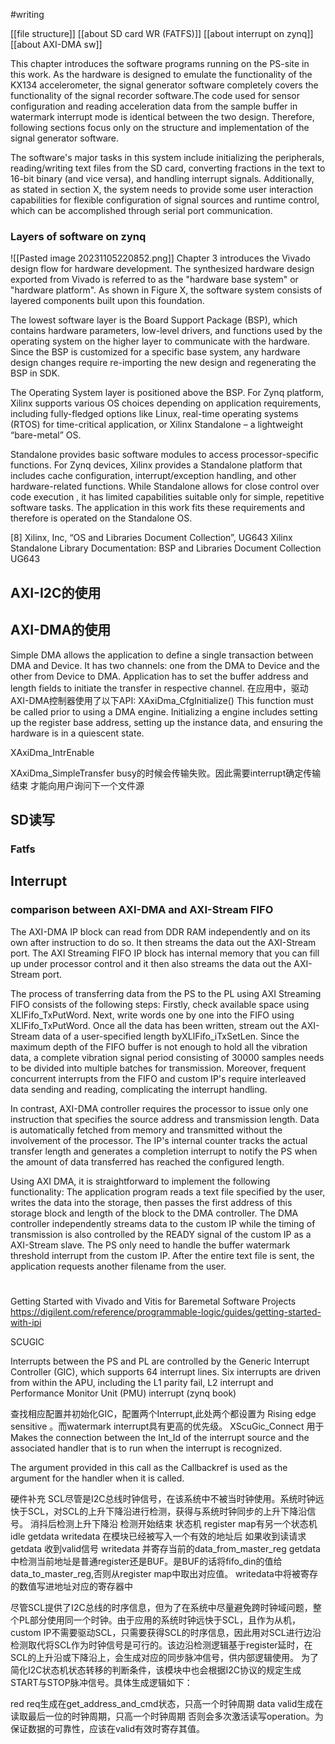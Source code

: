#writing 


[[file structure]]
[[about SD card WR (FATFS)]]
[[about interrupt on zynq]]
[[about AXI-DMA sw]]

This chapter introduces the software programs running on the PS-site in this work. As the hardware is designed to emulate the functionality of the KX134 accelerometer, the signal generator software completely covers the functionality of the signal recorder software.The code used for sensor configuration and reading acceleration data from the sample buffer in watermark interrupt mode is identical between the two design. Therefore, following sections focus only on the structure and implementation of the signal generator software.

The software's major tasks in this system include initializing the peripherals, reading/writing text files from the SD card, converting fractions in the text to 16-bit binary (and vice versa), and handling interrupt signals. Additionally, as stated in section X, the system needs to provide some user interaction capabilities for flexible configuration of signal sources and runtime control, which can be accomplished through serial port communication.

### Layers of software on zynq
![[Pasted image 20231105220852.png]]
Chapter 3 introduces the Vivado design flow for hardware development. The synthesized hardware design exported from Vivado is referred to as the "hardware base system" or "hardware platform". As shown in Figure X, the software system consists of layered components built upon this foundation.

The lowest software layer is the Board Support Package (BSP), which contains hardware parameters, low-level drivers, and functions used by the operating system on the higher layer to communicate with the hardware.  Since the BSP is customized for a specific base system, any hardware design changes require re-importing the new design and regenerating the BSP in SDK.

The Operating System layer is positioned above the BSP. For Zynq platform, Xilinx supports various OS choices depending on application requirements, including fully-fledged options like Linux, real-time operating systems (RTOS) for time-critical application, or Xilinx Standalone – a lightweight “bare-metal” OS.

Standalone provides basic software modules to access processor-specific functions. For Zynq devices, Xilinx provides a Standalone platform that includes cache configuration, interrupt/exception handling, and other hardware-related functions. While Standalone allows for close control over code execution , it has limited capabilities suitable only for simple, repetitive software tasks. The application in this work fits these requirements and therefore is operated on the Standalone OS.

[8] Xilinx, Inc, “OS and Libraries Document Collection”, UG643
Xilinx Standalone Library Documentation: BSP and Libraries Document Collection UG643


## AXI-I2C的使用
## AXI-DMA的使用
Simple DMA allows the application to define a single transaction between DMA and Device. It has two channels: one from the DMA to Device and the other from Device to DMA. Application has to set the buffer address and length fields to initiate the transfer in respective channel.
在应用中，驱动AXI-DMA控制器使用了以下API:
XAxiDma_CfgInitialize() 
This function must be called prior to using a DMA engine. Initializing a engine includes setting up the register base address, setting up the instance data, and ensuring the hardware is in a quiescent state.

XAxiDma_IntrEnable

XAxiDma_SimpleTransfer busy的时候会传输失败。因此需要interrupt确定传输结束 才能向用户询问下一个文件源
## SD读写
### Fatfs
## Interrupt
### comparison between AXI-DMA and AXI-Stream FIFO

The AXI-DMA IP block can read from DDR RAM independently and on its own after instruction to do so. It then streams the data out the AXI-Stream port.
The AXI Streaming FIFO IP block has internal memory that you can fill up under processor control and it then also streams the data out the AXI-Stream port. 

The process of transferring data from the PS to the PL using AXI Streaming FIFO consists of the following steps: Firstly, check available space using XLlFifo_TxPutWord. Next, write words one by one into the FIFO using XLlFifo_TxPutWord. Once all the data has been written, stream out the AXI-Stream data of a user-specified length byXLlFifo_iTxSetLen. Since the maximum depth of the FIFO buffer is not enough to hold all the vibration data, a complete vibration signal period consisting of 30000 samples needs to be divided into multiple batches for transmission. Moreover, frequent concurrent interrupts from the FIFO and custom IP's require interleaved data sending and reading, complicating the interrupt handling.

In contrast, AXI-DMA controller requires the processor to issue only one instruction that specifies the source address and transmission length. Data is automatically fetched  from memory and transmitted without the involvement of the processor. The IP's internal counter tracks the actual transfer length and generates a completion interrupt to notify the PS when the amount of data transferred has reached the configured length.

Using AXI DMA, it is straightforward to implement the following functionality: The application program reads a text file specified by the user, writes the data into the storage, then passes the first address of this storage block and length of the block to the DMA controller. The DMA controller independently streams data to the custom IP while the timing of transmission is also controlled by the READY signal of the custom IP as a AXI-Stream slave. The PS only need to handle the buffer watermark threshold interrupt from the custom IP. After the entire text file is sent, the application requests another filename from the user.








 


#   
Getting Started with Vivado and Vitis for Baremetal Software Projects
https://digilent.com/reference/programmable-logic/guides/getting-started-with-ipi



SCUGIC

Interrupts between the PS and PL are controlled by the Generic Interrupt Controller 
(GIC), which supports 64 interrupt lines. Six interrupts are driven from within the APU, 
including the L1 parity fail, L2 interrupt and Performance Monitor Unit (PMU) interrupt (zynq book)

查找相应配置并初始化GIC，配置两个Interrupt,此处两个都设置为 Rising edge sensitive 。而watermark interrupt具有更高的优先级。
XScuGic_Connect 用于Makes the connection between the Int_Id of the interrupt source and the associated handler that is to run when the interrupt is recognized.

The argument provided in this call as the Callbackref is used as the argument for the handler when it is called.

硬件补充
SCL尽管是I2C总线时钟信号，在该系统中不被当时钟使用。系统时钟远快于SCL，对SCL的上升下降沿进行检测，获得与系统时钟同步的上升下降沿信号。
消抖后检测上升下降沿 检测开始结束 状态机 
register map有另一个状态机 idle getdata writedata
在模块已经被写入一个有效的地址后
如果收到读请求 getdata  收到valid信号 writedata 并寄存当前的data_from_master_reg
getdata中检测当前地址是普通register还是BUF。是BUF的话将fifo_din的值给data_to_master_reg,否则从register map中取出对应值。
writedata中将被寄存的数值写进地址对应的寄存器中

尽管SCL提供了I2C总线的时序信息，但为了在系统中尽量避免跨时钟域问题，整个PL部分使用同一个时钟。由于应用的系统时钟远快于SCL，且作为从机，custom IP不需要驱动SCL，只需要获得SCL的时序信息，因此用对SCL进行边沿检测取代将SCL作为时钟信号是可行的。该边沿检测逻辑基于register延时，在SCL的上升沿或下降沿上，会生成对应的同步脉冲信号，供内部逻辑使用。
为了简化I2C状态机状态转移的判断条件，该模块中也会根据I2C协议的规定生成START与STOP脉冲信号。具体生成逻辑如下：


red req生成在get_address_and_cmd状态，只高一个时钟周期
data valid生成在读取最后一位的时钟周期，只高一个时钟周期 否则会多次激活读写operation。为保证数据的可靠性，应该在valid有效时寄存其值。



